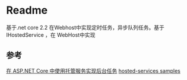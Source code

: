 # Readme
基于.net core 2.2
在Webhost中实现定时任务，异步队列任务。基于 IHostedService ，在 WebHost中实现

## 参考
[在 ASP.NET Core 中使用托管服务实现后台任务](https://docs.microsoft.com/zh-cn/aspnet/core/fundamentals/host/hosted-services?view=aspnetcore-2.2)
[hosted-services samples](https://github.com/aspnet/AspNetCore.Docs/tree/master/aspnetcore/fundamentals/host/hosted-services/samples/2.x)


